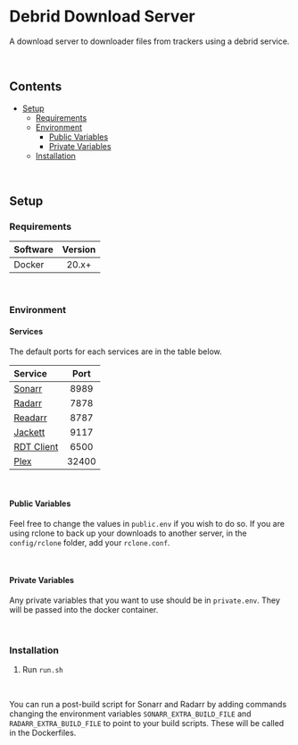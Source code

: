 # Debrid Download Server

A download server to downloader files from trackers using a debrid service.

<br />

## Contents
- [Setup](#setup)
    - [Requirements](#requirements)
    - [Environment](#environment)
        - [Public Variables](#public-variables)
        - [Private Variables](#private-variables)
    - [Installation](#installation)

<br />

## Setup

### Requirements

| Software | Version |
|:-|:-:|
| Docker | 20.x+ |

<br />

### Environment

#### Services

The default ports for each services are in the table below.

| Service | Port |
|:-|:-:|
| [Sonarr](https://sonarr.tv/) | 8989 |
| [Radarr](https://radarr.video/) | 7878 |
| [Readarr](https://readarr.com/) | 8787 |
| [Jackett](https://github.com/Jackett/Jackett) | 9117 |
| [RDT Client](https://github.com/rogerfar/rdt-client) | 6500 |
| [Plex](https://www.plex.tv/en-ca/) | 32400 |

<br />

#### Public Variables

Feel free to change the values in `public.env` if you wish to do so. If you are using rclone to back up your downloads to another server, in the `config/rclone` folder, add your `rclone.conf`.

<br />

#### Private Variables

Any private variables that you want to use should be in `private.env`. They will be passed into the docker container.

<br />

### Installation

1. Run `run.sh`

<br />

You can run a post-build script for Sonarr and Radarr by adding commands changing the environment variables `SONARR_EXTRA_BUILD_FILE` and `RADARR_EXTRA_BUILD_FILE` to point to your build scripts. These will be called in the Dockerfiles.